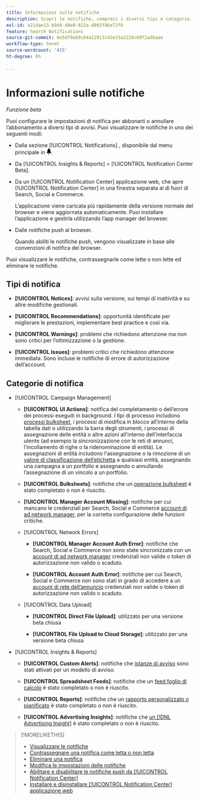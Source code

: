 ```yaml
---
title: Informazioni sulle notifiche
description: Scopri le notifiche, compresi i diversi tipi e categorie.
exl-id: a21dae13-b948-48e0-922a-d865f86e72f8
feature: Search Notifications
source-git-commit: 6e5d79eb9c04a12813c42e33a2228c69f2adbaae
workflow-type: tm+mt
source-wordcount: '415'
ht-degree: 0%

---
```


# Informazioni sulle notifiche

*Funzione beta*

Puoi configurare le impostazioni di notifica per abbonarti o annullare l’abbonamento a diversi tipi di avvisi. Puoi visualizzare le notifiche in uno dei seguenti modi:

* Dalla sezione [!UICONTROL Notifications] , disponibile dal menu principale in ![Notifiche](/help/search-social-commerce/assets/notifications-panel.png "Notifiche").

* Da [!UICONTROL Insights & Reports] > [!UICONTROL Notification Center Beta].

* Da un [!UICONTROL Notification Center] applicazione web, che apre [!UICONTROL Notification Center] in una finestra separata al di fuori di Search, Social e Commerce.

  L’applicazione viene caricata più rapidamente della versione normale del browser e viene aggiornata automaticamente. Puoi installare l’applicazione e gestirla utilizzando l’app manager del browser.

* Dalle notifiche push al browser.

  Quando abiliti le notifiche push, vengono visualizzate in base alle convenzioni di notifica del browser.

Puoi visualizzare le notifiche, contrassegnarle come lette o non lette ed eliminare le notifiche.

## Tipi di notifica

* **[!UICONTROL Notices]**: avvisi sulla versione, sui tempi di inattività e su altre modifiche gestionali.

* **[!UICONTROL Recommendations]**: opportunità identificate per migliorare le prestazioni, implementare best practice e così via.

* **[!UICONTROL Warnings]**: problemi che richiedono attenzione ma non sono critici per l’ottimizzazione o la gestione.

* **[!UICONTROL Issues]**: problemi critici che richiedono attenzione immediata. Sono incluse le notifiche di errore di autorizzazione dell’account.

## Categorie di notifica

* [!UICONTROL Campaign Management]

   * **[!UICONTROL UI Actions]**: notifica del completamento o dell’errore dei processi eseguiti in background. I tipi di processo includono [processi bulksheet](/help/search-social-commerce/campaign-management/bulksheets/bulksheet-about.md), i processi di modifica in blocco all’interno della tabella dati o utilizzando la barra degli strumenti, i processi di assegnazione delle entità o altre azioni all’interno dell’interfaccia utente (ad esempio la sincronizzazione con le reti di annunci, l’incollamento di righe o la ridenominazione di entità). Le assegnazioni di entità includono l&#39;assegnazione o la rimozione di un [valore di classificazione dell’etichetta](/help/search-social-commerce/campaign-management/label-classifications/classification-about.md) a qualsiasi entità, assegnando una campagna a un portfolio e assegnando o annullando l’assegnazione di un vincolo a un portfolio.<!--Link "constraint" to constraint-about.md if that file is ever public -->

   * **[!UICONTROL Bulksheets]**: notifiche che un [operazione bulksheet](/help/search-social-commerce/campaign-management/bulksheets/bulksheet-about.md) è stato completato o non è riuscito.

   * **[!UICONTROL Manager Account Missing]**: notifiche per cui mancano le credenziali per Search, Social e Commerce [account di ad network manager](/help/search-social-commerce/admin/manager-accounts.md), per la corretta configurazione delle funzioni critiche.

  <!--
  * [!UICONTROL Setup Errors]
  
    * **[!UICONTROL Adobe Analytics Tracking Setup Error]**: : Notifications that the [!UICONTROL Landing Page Suffix] value is incorrect, missing, or contains an incorrect [AMO ID template](/help/search-social-commerce/tracking/skwcid-tracking-parameter.md); or it's overridden at a lower level by an incorrect value.
    
    * **[!UICONTROL Manager Account Missing]**: Notifications that Search, Social, & Commerce is missing the credentials for an [ad network manager account](/help/search-social-commerce/admin/manager-accounts.md), which are for the correct setup of critical functions.
  -->

   * [!UICONTROL Network Errors]

      * **[!UICONTROL Manager Account Auth Error]**: notifiche che Search, Social e Commerce non sono state sincronizzate con un [account di ad network manager](/help/search-social-commerce/admin/manager-accounts.md) credenziali non valide o token di autorizzazione non valido o scaduto.

      * **[!UICONTROL Account Auth Error]**: notifiche per cui Search, Social e Commerce non sono stati in grado di accedere a un [account di rete dell’annuncio](/help/search-social-commerce/campaign-management/accounts/ad-network-account-about.md) credenziali non valide o token di autorizzazione non valido o scaduto.

   * [!UICONTROL Data Upload]

      * **[!UICONTROL Direct File Upload]**: utilizzato per una versione beta chiusa

      * **[!UICONTROL File Upload to Cloud Storage]**: utilizzato per una versione beta chiusa

<!--
* [!UICONTROL Optimization]
-->

* [!UICONTROL Insights & Reports]

   * **[!UICONTROL Custom Alerts]**: notifiche che [istanze di avviso](/help/search-social-commerce/alerts/alert-about.md) sono stati attivati per un modello di avviso.

   * **[!UICONTROL Spreadsheet Feeds]**: notifiche che un [feed foglio di calcolo](/help/search-social-commerce/reports/automation/spreadsheet-feeds/spreadsheet-feed-about.md) è stato completato o non è riuscito.

   * **[!UICONTROL Reports]**: notifiche che un [rapporto personalizzato o pianificato](/help/search-social-commerce/reports/report-about.md) è stato completato o non è riuscito.

   * **[!UICONTROL Advertising Insights]**: notifiche che [un [!DNL Advertising Insight]](/help/search-social-commerce/advertising-insights/insight-about.md) è stato completato o non è riuscito.

<!--
* [!UICONTROL System]
-->

>[!MORELIKETHIS]
>
>* [Visualizzare le notifiche](notification-view.md)
>* [Contrassegnare una notifica come letta o non letta](notification-mark-read-unread.md)
>* [Eliminare una notifica](notification-delete.md)
>* [Modifica le impostazioni delle notifiche](notification-edit.md)
>* [Abilitare e disabilitare le notifiche push da [!UICONTROL Notification Center]](notifications-push-enable-disable.md)
>* [Installare e disinstallare [!UICONTROL Notification Center] applicazione web](notification-app-install-uninstall.md)
